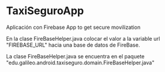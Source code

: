# TaxiSeguroApp
Aplicación con Firebase
App to get secure movilization

En la clase FireBaseHelper.java colocar el valor a la variable url "FIREBASE_URL" hacia una base de datos de FireBase.

La clase FireBaseHelper.java se encuentra en el paquete "edu.galileo.android.taxiseguro.domain.FireBaseHelper.java"

